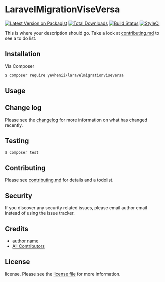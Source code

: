 # LaravelMigrationViseVersa

[![Latest Version on Packagist][ico-version]][link-packagist]
[![Total Downloads][ico-downloads]][link-downloads]
[![Build Status][ico-travis]][link-travis]
[![StyleCI][ico-styleci]][link-styleci]

This is where your description should go. Take a look at [contributing.md](contributing.md) to see a to do list.

## Installation

Via Composer

``` bash
$ composer require yevhenii/laravelmigrationviseversa
```

## Usage

## Change log

Please see the [changelog](changelog.md) for more information on what has changed recently.

## Testing

``` bash
$ composer test
```

## Contributing

Please see [contributing.md](contributing.md) for details and a todolist.

## Security

If you discover any security related issues, please email author email instead of using the issue tracker.

## Credits

- [author name][link-author]
- [All Contributors][link-contributors]

## License

license. Please see the [license file](license.md) for more information.

[ico-version]: https://img.shields.io/packagist/v/yevhenii/laravelmigrationviseversa.svg?style=flat-square
[ico-downloads]: https://img.shields.io/packagist/dt/yevhenii/laravelmigrationviseversa.svg?style=flat-square
[ico-travis]: https://img.shields.io/travis/yevhenii/laravelmigrationviseversa/master.svg?style=flat-square
[ico-styleci]: https://styleci.io/repos/12345678/shield

[link-packagist]: https://packagist.org/packages/yevhenii/laravelmigrationviseversa
[link-downloads]: https://packagist.org/packages/yevhenii/laravelmigrationviseversa
[link-travis]: https://travis-ci.org/yevhenii/laravelmigrationviseversa
[link-styleci]: https://styleci.io/repos/12345678
[link-author]: https://github.com/yevhenii
[link-contributors]: ../../contributors

